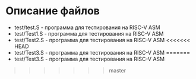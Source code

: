 # Описание файлов
+ test/test.S - программа для тестирования на RISC-V ASM
+ test/Test1.S - программа для тестирования на RISC-V ASM
+ test/Test2.S - программа для тестирования на RISC-V ASM
<<<<<<< HEAD
+ test/Test3.S - программа для тестирования на RISC-V ASM
=======
+ test/Test3.S - программа для тестирования на RISC-V ASM
>>>>>>> master
